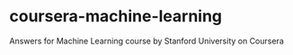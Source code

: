 # coursera-machine-learning
Answers for Machine Learning course by Stanford University on Coursera 
